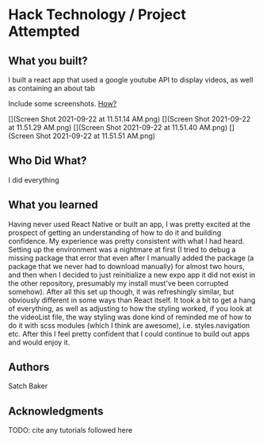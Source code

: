 # Hack Technology / Project Attempted


## What you built? 

I built a react app that used a google youtube API to display videos, as well as containing an about tab

Include some screenshots.
[How?](https://help.github.com/articles/about-readmes/#relative-links-and-image-paths-in-readme-files)

[](Screen Shot 2021-09-22 at 11.51.14 AM.png)
[](Screen Shot 2021-09-22 at 11.51.29 AM.png)
[](Screen Shot 2021-09-22 at 11.51.40 AM.png)
[](Screen Shot 2021-09-22 at 11.51.51 AM.png)

## Who Did What?

I did everything

## What you learned

Having never used React Native or built an app, I was pretty excited at the prospect of getting an understanding of how to do it and building confidence. My experience was pretty consistent with what I had heard. Setting up the environment was a nightmare at first (I tried to debug a missing package that error that even after I manually added the package (a package that we never had to download manually) for almost two hours, and then when I decided to just reinitialize a new expo app it did not exist in the other repository, presumably my install must've been corrupted somehow). After all this set up though, it was refreshingly similar, but obviously different in some ways than React itself. It took a bit to get a hang of everything, as well as adjusting to how the styling worked, if you look at the videoList file, the way styling was done kind of reminded me of how to do it with scss modules (which I think are awesome), i.e. styles.navigation etc. After this I feel pretty confident that I could continue to build out apps and would enjoy it.

## Authors

Satch Baker

## Acknowledgments

TODO: cite any tutorials followed here
